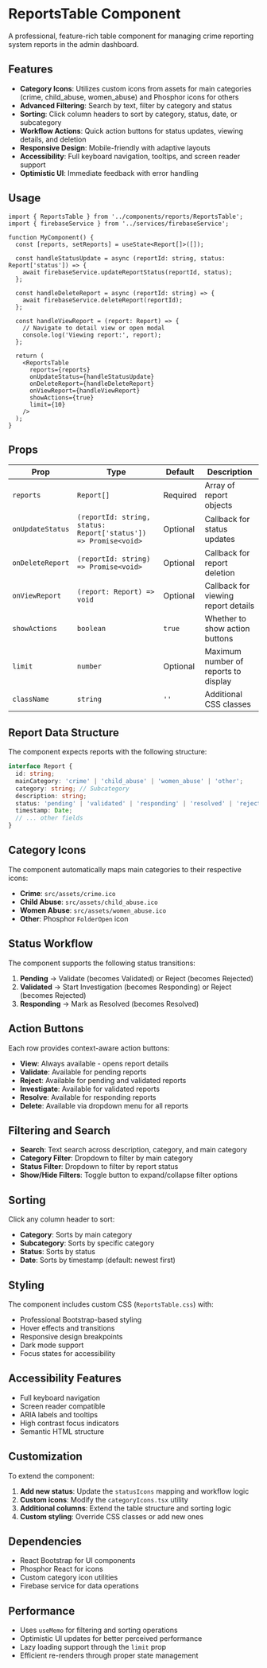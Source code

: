 # ReportsTable Component

A professional, feature-rich table component for managing crime reporting system reports in the admin dashboard.

## Features

- **Category Icons**: Utilizes custom icons from assets for main categories (crime, child_abuse, women_abuse) and Phosphor icons for others
- **Advanced Filtering**: Search by text, filter by category and status
- **Sorting**: Click column headers to sort by category, status, date, or subcategory
- **Workflow Actions**: Quick action buttons for status updates, viewing details, and deletion
- **Responsive Design**: Mobile-friendly with adaptive layouts
- **Accessibility**: Full keyboard navigation, tooltips, and screen reader support
- **Optimistic UI**: Immediate feedback with error handling

## Usage

```tsx
import { ReportsTable } from '../components/reports/ReportsTable';
import { firebaseService } from '../services/firebaseService';

function MyComponent() {
  const [reports, setReports] = useState<Report[]>([]);

  const handleStatusUpdate = async (reportId: string, status: Report['status']) => {
    await firebaseService.updateReportStatus(reportId, status);
  };

  const handleDeleteReport = async (reportId: string) => {
    await firebaseService.deleteReport(reportId);
  };

  const handleViewReport = (report: Report) => {
    // Navigate to detail view or open modal
    console.log('Viewing report:', report);
  };

  return (
    <ReportsTable
      reports={reports}
      onUpdateStatus={handleStatusUpdate}
      onDeleteReport={handleDeleteReport}
      onViewReport={handleViewReport}
      showActions={true}
      limit={10}
    />
  );
}
```

## Props

| Prop | Type | Default | Description |
|------|------|---------|-------------|
| `reports` | `Report[]` | Required | Array of report objects |
| `onUpdateStatus` | `(reportId: string, status: Report['status']) => Promise<void>` | Optional | Callback for status updates |
| `onDeleteReport` | `(reportId: string) => Promise<void>` | Optional | Callback for report deletion |
| `onViewReport` | `(report: Report) => void` | Optional | Callback for viewing report details |
| `showActions` | `boolean` | `true` | Whether to show action buttons |
| `limit` | `number` | Optional | Maximum number of reports to display |
| `className` | `string` | `''` | Additional CSS classes |

## Report Data Structure

The component expects reports with the following structure:

```typescript
interface Report {
  id: string;
  mainCategory: 'crime' | 'child_abuse' | 'women_abuse' | 'other';
  category: string; // Subcategory
  description: string;
  status: 'pending' | 'validated' | 'responding' | 'resolved' | 'rejected';
  timestamp: Date;
  // ... other fields
}
```

## Category Icons

The component automatically maps main categories to their respective icons:

- **Crime**: `src/assets/crime.ico`
- **Child Abuse**: `src/assets/child_abuse.ico`
- **Women Abuse**: `src/assets/women_abuse.ico`
- **Other**: Phosphor `FolderOpen` icon

## Status Workflow

The component supports the following status transitions:

1. **Pending** → Validate (becomes Validated) or Reject (becomes Rejected)
2. **Validated** → Start Investigation (becomes Responding) or Reject (becomes Rejected)
3. **Responding** → Mark as Resolved (becomes Resolved)

## Action Buttons

Each row provides context-aware action buttons:

- **View**: Always available - opens report details
- **Validate**: Available for pending reports
- **Reject**: Available for pending and validated reports
- **Investigate**: Available for validated reports
- **Resolve**: Available for responding reports
- **Delete**: Available via dropdown menu for all reports

## Filtering and Search

- **Search**: Text search across description, category, and main category
- **Category Filter**: Dropdown to filter by main category
- **Status Filter**: Dropdown to filter by report status
- **Show/Hide Filters**: Toggle button to expand/collapse filter options

## Sorting

Click any column header to sort:
- **Category**: Sorts by main category
- **Subcategory**: Sorts by specific category
- **Status**: Sorts by status
- **Date**: Sorts by timestamp (default: newest first)

## Styling

The component includes custom CSS (`ReportsTable.css`) with:
- Professional Bootstrap-based styling
- Hover effects and transitions
- Responsive design breakpoints
- Dark mode support
- Focus states for accessibility

## Accessibility Features

- Full keyboard navigation
- Screen reader compatible
- ARIA labels and tooltips
- High contrast focus indicators
- Semantic HTML structure

## Customization

To extend the component:

1. **Add new status**: Update the `statusIcons` mapping and workflow logic
2. **Custom icons**: Modify the `categoryIcons.tsx` utility
3. **Additional columns**: Extend the table structure and sorting logic
4. **Custom styling**: Override CSS classes or add new ones

## Dependencies

- React Bootstrap for UI components
- Phosphor React for icons
- Custom category icon utilities
- Firebase service for data operations

## Performance

- Uses `useMemo` for filtering and sorting operations
- Optimistic UI updates for better perceived performance
- Lazy loading support through the `limit` prop
- Efficient re-renders through proper state management
